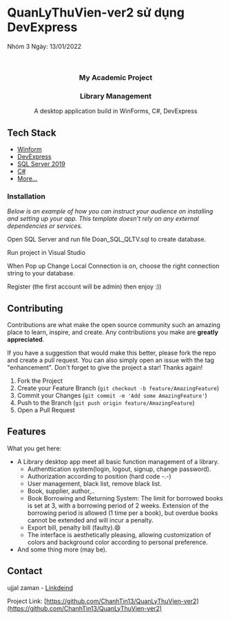 # QuanLyThuVien-ver2 sử dụng DevExpress
Nhóm 3
Ngày: 13/01/2022


<!-- PROJECT LOGO -->
<br />
<div align="center"> 

  <h3 align="center">My Academic Project</h3>
  <h3 align="center">Library Management</h3>

  <p align="center">
    A desktop application build in WinForms, C#, DevExpress
    <br /> 
  </p>
</div>


## Tech Stack
- [Winform](https://learn.microsoft.com/vi-vn/dotnet/desktop/winforms/)
- [DevExpress](https://docs.devexpress.com/WindowsForms/7874/winforms-controls)
- [SQL Server 2019](https://www.microsoft.com/en-us/sql-server/sql-server-2019)
- [C#](https://learn.microsoft.com/vi-vn/dotnet/csharp/programming-guide/)
- [More...](#)

### Installation

_Below is an example of how you can instruct your audience on installing and setting up your app. This template doesn't rely on any external dependencies or services._

 <p align="left">Open SQL Server and run file Doan_SQL_QLTV.sql to create database.</p>
 <p>Run project in Visual Studio</p>
 <p>When Pop up Change Local Connection is on, choose the right connection string to your database.</p>
 <p>Register (the first account will be admin) then enjoy :))</p>
 
 
<!-- CONTRIBUTING -->
## Contributing

Contributions are what make the open source community such an amazing place to learn, inspire, and create. Any contributions you make are **greatly appreciated**.

If you have a suggestion that would make this better, please fork the repo and create a pull request. You can also simply open an issue with the tag "enhancement".
Don't forget to give the project a star! Thanks again!

1. Fork the Project
2. Create your Feature Branch (`git checkout -b feature/AmazingFeature`)
3. Commit your Changes (`git commit -m 'Add some AmazingFeature'`)
4. Push to the Branch (`git push origin feature/AmazingFeature`)
5. Open a Pull Request

<!-- ABOUT THE PROJECT -->
## Features

What you get here:
* A Library desktop app meet all basic function management of a library.
  * Authenttication system(login, logout, signup, change password).
  * Authorization according to position (hard code -.-)
  * User management, black list, remove black list.
  * Book, supplier, author,..
  * Book Borrowing and Returning System: The limit for borrowed books is set at 3, with a borrowing period of 2 weeks. Extension of the borrowing period is allowed (1 time per a book), but overdue books cannot be extended and will incur a penalty.
  * Export bill, penalty bill (faulty).:smile:
  * The interface is aesthetically pleasing, allowing customization of colors and background color according to personal preference.
* And some thing more (may be).

## Contact

ujjal zaman - [Linkdeind](https://www.linkedin.com/in/chanh-tin-b3a665275/)

Project Link: [https://github.com/ChanhTin13/QuanLyThuVien-ver2](https://github.com/ChanhTin13/QuanLyThuVien-ver2)
